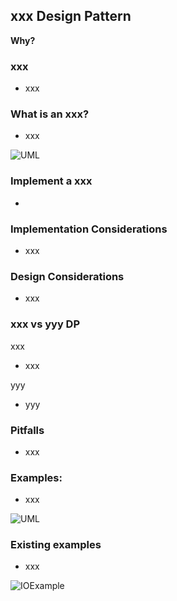 ## xxx Design Pattern
**Why?**
### xxx
- xxx

### What is an xxx?
- xxx

![UML](/Files/xxx.png)


### Implement a xxx
- 

### Implementation Considerations
- xxx

### Design Considerations
- xxx

### xxx vs yyy DP

xxx

- xxx

yyy

- yyy

### Pitfalls
- xxx

### Examples:
- xxx

![UML](/Files/xxx.png)


### Existing examples
- xxx

![IOExample](/Files/xxx.png)
